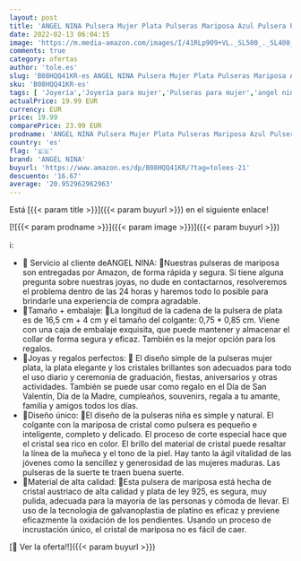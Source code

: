 ```yaml
---
layout: post
title: 'ANGEL NINA Pulsera Mujer Plata Pulseras Mariposa Azul Pulsera Plata de Ley 925 Pulsera Niña Comunion Regalo para Navidad San Valentín Cumpleaños Mejor Amigo'
date: 2022-02-13 06:04:15
image: 'https://m.media-amazon.com/images/I/41RLp9O9+VL._SL500_._SL400_.jpg'
comments: true
category: ofertas
author: 'tole.es'
slug: 'B08HQQ41KR-es ANGEL NINA Pulsera Mujer Plata Pulseras Mariposa Azul...'
sku: 'B08HQQ41KR-es'
tags: [ 'Joyería','Joyería para mujer','Pulseras para mujer','angel nina','de','ley','navidad','plata', ]
actualPrice: 19.99 EUR
currency: EUR
price: 19.99
comparePrice: 23.99 EUR
prodname: 'ANGEL NINA Pulsera Mujer Plata Pulseras Mariposa Azul Pulsera Plata de Ley 925 Pulsera Niña Comunion Regalo para Navidad San Valentín Cumpleaños Mejor Amigo'
country: 'es'
flag: '🇪🇸'
brand: 'ANGEL NINA'
buyurl: 'https://www.amazon.es/dp/B08HQQ41KR/?tag=tolees-21'
descuento: '16.67'
average: '20.952962962963'
---
```


Está [{{< param title >}}]({{< param buyurl >}}) en el siguiente enlace!

[![{{< param prodname >}}]({{< param image >}})]({{< param buyurl >}})

ℹ️:

- 🦋 Servicio al cliente deANGEL NINA: 🦋Nuestras pulseras de mariposa son entregadas por Amazon, de forma rápida y segura. Si tiene alguna pregunta sobre nuestras joyas, no dude en contactarnos, resolveremos el problema dentro de las 24 horas y haremos todo lo posible para brindarle una experiencia de compra agradable.
- 🦋Tamaño + embalaje: 🦋La longitud de la cadena de la pulsera de plata es de 16,5 cm + 4 cm y el tamaño del colgante: 0,75 * 0,85 cm. Viene con una caja de embalaje exquisita, que puede mantener y almacenar el collar de forma segura y eficaz. También es la mejor opción para los regalos.
- 🦋Joyas y regalos perfectos: 🦋 El diseño simple de la pulseras mujer plata, la plata elegante y los cristales brillantes son adecuados para todo el uso diario y ceremonia de graduación, fiestas, aniversarios y otras actividades. También se puede usar como regalo en el Día de San Valentín, Día de la Madre, cumpleaños, souvenirs, regala a tu amante, familia y amigos todos los días.
- 🦋Diseño único: 🦋El diseño de la pulseras niña es simple y natural. El colgante con la mariposa de cristal como pulsera es pequeño e inteligente, completo y delicado. El proceso de corte especial hace que el cristal sea rico en color. El brillo del material de cristal puede resaltar la línea de la muñeca y el tono de la piel. Hay tanto la ágil vitalidad de las jóvenes como la sencillez y generosidad de las mujeres maduras. Las pulseras de la suerte te traen buena suerte.
- 🦋Material de alta calidad: 🦋Esta pulsera de mariposa está hecha de cristal austriaco de alta calidad y plata de ley 925, es segura, muy pulida, adecuada para la mayoría de las personas y cómoda de llevar. El uso de la tecnología de galvanoplastia de platino es eficaz y previene eficazmente la oxidación de los pendientes. Usando un proceso de incrustación único, el cristal de mariposa no es fácil de caer.

[🛒 Ver la oferta!!]({{< param buyurl >}})
